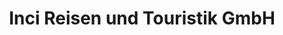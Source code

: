 ---
title: "Inci Reisen und Touristik GmbH"
url: /paderborn/inci-reisen-und-touristik-gmbh/
shop: Reisebüro
---
